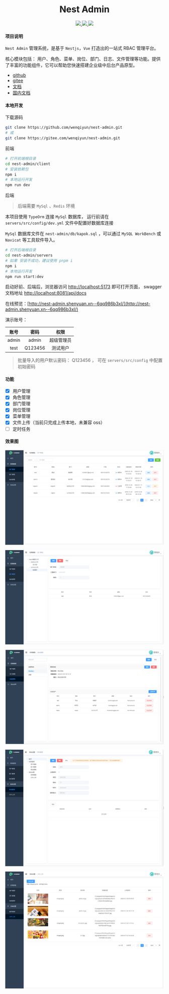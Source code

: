 <div align="center">
<br/>
<br/>
  <h1 algin="center">
    Nest Admin
  </h1>
</div>

<p align="center">
  <a href="#">
    <img src="https://img.shields.io/badge/Nest%20Admin-v2.0.0-green">
  </a>
  <a href="#">
    <img src="https://img.shields.io/badge/nestjs-v10.x-green.svg" >
  </a>
  <a href="#">
    <img src="https://img.shields.io/badge/vue-v3.x-green.svg">
  </a>
</p>

#### 项目说明

```Nest Admin``` 管理系统，是基于 ```Nestjs```，```Vue``` 打造出的一站式 RBAC 管理平台。

核心模块包括： 用户、角色、菜单、岗位、部门、日志、文件管理等功能。提供了丰富的功能组件，它可以帮助您快速搭建企业级中后台产品原型。

* [github](https://github.com/wenqiyun/nest-admin)
* [gitee](https://gitee.com/wenqiyun/nest-admin)
* [文档](https://wenqiyun.github.io/nest-admin)
* [国内文档](https://wenqiyun.gitee.io/nest-admin)

#### 本地开发

下载源码

```sh
git clone https://github.com/wenqiyun/nest-admin.git
# 或
git clone https://gitee.com/wenqiyun/nest-admin.git
```

前端

```sh
# 打开前端根目录
cd nest-admin/client
# 安装依赖包
npm i
# 本地运行开发
npm run dev
```

后端

> 后端需要 ```MySql``` 、```Redis``` 环境

本项目使用 ```TypeOrm``` 连接 ```MySql``` 数据库， 运行前请在 ```servers/src/config/dev.yml``` 文件中配置好数据库连接

```MySql``` 数据库文件在 ```nest-admin/db/kapok.sql``` ，可以通过 ```MySQL WorkBench``` 或 ```Navicat``` 等工具软件导入。

```sh
# 打开后端根目录
cd nest-admin/servers
# 如果 安装不成功，建议使用 pnpm i
npm i
# 本地运行开发
npm run start:dev
```

启动好前、后端后，浏览器访问 <http://localhost:5173> 即可打开页面， swagger 文档地址 <http://localhost:8081/api/docs>

在线预览：[http://nest-admin.shenyuan.xn--6qq986b3xl/](http://nest-admin.shenyuan.xn--6qq986b3xl/)

演示账号：

|   账号  |  密码   |    权限    |
| :-----: | :-----: | :--------: |
|  admin  |  admin  | 超级管理员 |
|  test   | Q123456 | 测试用户   |

> 批量导入的用户默认密码： Q123456 ， 可在 ```servers/src/config``` 中配置 初始密码

#### 功能

* [X] 用户管理
* [X] 角色管理
* [X] 部门管理
* [X] 岗位管理
* [X] 菜单管理
* [X] 文件上传（当前只完成上传本地，未兼容 oss）
* [ ] 定时任务

#### 效果图

![image](./upload/user.png)

![image](./upload/dept.png)

![image](./upload/role.png)

![image](./upload/menu.png)

![image](./upload//oss.png)

